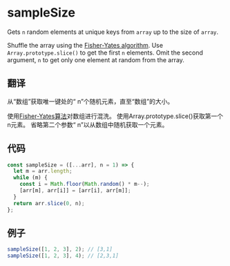 # sampleSize

Gets `n` random elements at unique keys from `array` up to the size of `array`.

Shuffle the array using the [Fisher-Yates algorithm](https://github.com/30-seconds/30-seconds-of-code#shuffle).
Use `Array.prototype.slice()` to get the first `n` elements.
Omit the second argument, `n` to get only one element at random from the array.

## 翻译

从“数组”获取唯一键处的“ n”个随机元素，直至“数组”的大小。

使用[Fisher-Yates算法](https://github.com/30-seconds/30-seconds-of-code#shuffle)对数组进行混洗。
使用Array.prototype.slice()获取第一个n元素。
省略第二个参数“ n”以从数组中随机获取一个元素。

## 代码

```js
const sampleSize = ([...arr], n = 1) => {
  let m = arr.length;
  while (m) {
    const i = Math.floor(Math.random() * m--);
    [arr[m], arr[i]] = [arr[i], arr[m]];
  }
  return arr.slice(0, n);
};
```

## 例子

```js
sampleSize([1, 2, 3], 2); // [3,1]
sampleSize([1, 2, 3], 4); // [2,3,1]
```
